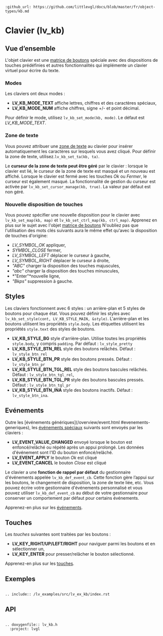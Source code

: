 ```eval_rst
:github_url: https://github.com/littlevgl/docs/blob/master/fr/object-types/kb.md
```
# Clavier (lv_kb)

## Vue d’ensemble

L'objet clavier est une [matrice de boutons](/object-types/btnm) spéciale avec des dispositions de touches prédéfinies et autres fonctionnalités qui implémente un clavier virtuel pour écrire du texte.

### Modes
Les claviers ont deux modes :
- **LV_KB_MODE_TEXT** affiche lettres, chiffres et des caractères spéciaux,
- **LV_KB_MODE_NUM** affiche chiffres, signe +/- et point décimal.

Pour définir le mode, utilisez `lv_kb_set_mode(kb, mode)`. Le défaut est _LV_KB_MODE_TEXT_.

### Zone de texte
Vous pouvez attribuer une [zone de texte](/object-types/ta) au clavier pour insérer automatiquement les caractères sur lesquels vous avez cliqué.
Pour définir la zone de texte, utilisez.`lv_kb_set_ta(kb, ta)`.

Le **curseur de la zone de texte peut être géré** par le clavier : lorsque le clavier est lié, le curseur de la zone de texte est masqué et un nouveau est affiché.
Lorsque le clavier est fermé avec les touches *Ok* ou *Fermer*, le curseur est également masqué. La fonctionnalité de gestion du curseur est activée par `lv_kb_set_cursor_manage(kb, true)`. La valeur par défaut est non géré.


### Nouvelle disposition de touches
Vous pouvez spécifier une nouvelle disposition pour le clavier avec `lv_kb_set_map(kb, map)` et `lv_kb_set_ctrl_map(kb, ctrl_map)`. 
Apprenez en plus sur le sujet avec l'objet [matrice de boutons](/object-types/btnm)
N'oubliez pas que l'utilisation des mots clés suivants aura le même effet qu'avec la disposition de touches d'origine:
- *LV_SYMBOL_OK* appliquer,
- *SYMBOL_CLOSE* fermer,
- *LV_SYMBOL_LEFT* déplacer le curseur à gauche,
- *LV_SYMBOL_RIGHT* déplacer le curseur à droite,
- *"ABC"* charger la disposition des touches majuscules,
- *"abc"* charger la disposition des touches minuscules,
- *"Enter"*nouvelle ligne,
- *"Bkps"* suppression à gauche.

## Styles

Les claviers fonctionnent avec 6 styles : un arrière-plan et 5 styles de boutons pour chaque état.
Vous pouvez définir les styles avec `lv_kb_set_style(cont, LV_KB_STYLE_MAIN, &style)`. 
L'arrière-plan et les boutons utilisent les propriétés `style.body`.
Les étiquettes utilisent les propriétés `style.text` des styles de boutons.

- **LV_KB_STYLE_BG** style d'arrière-plan. Utilise toutes les propriétés `style.body`, y compris `padding`. Par défaut : `lv_style_pretty`
- **LV_KB_STYLE_BTN_REL** style des boutons relâchés. Défaut : `lv_style_btn_rel`
- **LV_KB_STYLE_BTN_PR** style des boutons pressés. Défaut : `lv_style_btn_pr`
- **LV_KB_STYLE_BTN_TGL_REL** style des boutons bascules relâchés. Défaut : `lv_style_btn_tgl_rel`,
- **LV_KB_STYLE_BTN_TGL_PR** style des boutons bascules pressés. Défaut : `lv_style_btn_tgl_pr`
- **LV_KB_STYLE_BTN_INA** style des boutons inactifs. Défaut : `lv_style_btn_ina`.

## Evénements
Outre les [événements génériques](/overview/event.html #evenements-generiques), les [événements spéciaux](/overview/event.html#evenements-speciaux) suivants  sont envoyés par les claviers :
 - **LV_EVENT_VALUE_CHANGED** envoyé lorsque le bouton est enfoncé/relâché ou répété après un appui prolongé. Les données d'événement sont l'ID du bouton enfoncé/relâché.
 - **LV_EVENT_APPLY** le bouton *Ok* est cliqué
 - **LV_EVENT_CANCEL** le bouton *Close* est cliqué
 
Le clavier a une **fonction de rappel par défaut** du gestionnaire d'événements appelée `lv_kb_def_event_cb`.
Cette fonction gère l’appui sur les boutons, le changement de disposition, la zone de texte liée, etc.
Vous pouvez écrire votre gestionnaire d'événements personnalisé et vous pouvez utiliser `lv_kb_def_event_cb` au début de votre gestionnaire pour conserver un comportement par défaut pour certains événements.
 
Apprenez-en plus sur les [événements](/overview/event).

## Touches

Les *touches* suivantes sont traitées par les boutons :
- **LV_KEY_RIGHT/UP/LEFT/RIGHT** pour naviguer parmi les boutons et en sélectionner un,
- **LV_KEY_ENTER** pour presser/relâcher le bouton sélectionné.

Apprenez-en plus sur les [touches](/overview/indev).


## Exemples 


```eval_rst

.. include:: /lv_examples/src/lv_ex_kb/index.rst

```

## API 

```eval_rst

.. doxygenfile:: lv_kb.h
  :project: lvgl
        
```
